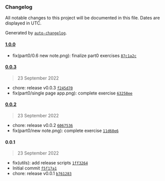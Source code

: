 ### Changelog

All notable changes to this project will be documented in this file. Dates are displayed in UTC.

Generated by [`auto-changelog`](https://github.com/CookPete/auto-changelog).

#### [1.0.0](https://github.com-aiotrope/aiotrope/fso/compare/0.0.3...1.0.0)

- fix(part0/0.6 new note.png): finalize part0 exercises [`87c1a2c`](https://github.com-aiotrope/aiotrope/fso/commit/87c1a2ca6368b95c133ced3f3b92d1dd52808226)

#### [0.0.3](https://github.com-aiotrope/aiotrope/fso/compare/0.0.2...0.0.3)

> 23 September 2022

- chore: release v0.0.3 [`f245d70`](https://github.com-aiotrope/aiotrope/fso/commit/f245d706984cac209209b1e04d81a856d351d9d3)
- fix(part0/single page app.png): complete exercise [`63258ee`](https://github.com-aiotrope/aiotrope/fso/commit/63258ee3c62b9eb2f776cdc54f85cee02177e3e4)

#### [0.0.2](https://github.com-aiotrope/aiotrope/fso/compare/0.0.1...0.0.2)

> 23 September 2022

- chore: release v0.0.2 [`6067536`](https://github.com-aiotrope/aiotrope/fso/commit/606753631a238fb5124d9e6ef4aa6581475ff083)
- fix(part0/new note.png): complete exercise [`11d60e6`](https://github.com-aiotrope/aiotrope/fso/commit/11d60e66550034ed92ba6ef6526beee756ef066b)

#### 0.0.1

> 23 September 2022

- fix(utils): add release scripts [`1ff3264`](https://github.com-aiotrope/aiotrope/fso/commit/1ff326489a918f49f9f4d865c558c96dcf78f9a0)
- Initial commit [`f5f17a1`](https://github.com-aiotrope/aiotrope/fso/commit/f5f17a167a515897701055a05fc3e8ab74f3d0a6)
- chore: release v0.0.1 [`b761283`](https://github.com-aiotrope/aiotrope/fso/commit/b7612838a53f897f3ae1dcdb4fb13bc4fa0939ed)
